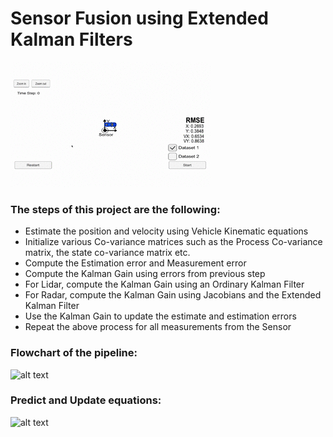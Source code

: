 # Sensor Fusion using Extended Kalman Filters
![alt text][video_gif]

### The steps of this project are the following:

* Estimate the position and velocity using Vehicle Kinematic equations
* Initialize various Co-variance matrices such as the Process Co-variance matrix, the state co-variance matrix etc.
* Compute the Estimation error and Measurement error
* Compute the Kalman Gain using errors from previous step
* For Lidar, compute the Kalman Gain using an Ordinary Kalman Filter
* For Radar, compute the Kalman Gain using Jacobians and the Extended Kalman Filter
* Use the Kalman Gain to update the estimate and estimation errors
* Repeat the above process for all measurements from the Sensor

### Flowchart of the pipeline:
![alt text][flowchart]

### Predict and Update equations:
![alt text][equations]

[//]: # (Image References)
[video_gif]: ./output/video.gif "Vehicle Tracking"
[flowchart]: ./output/flowchart.gif "Flowchart"
[equations]: ./output/equations.gif "Equations"
